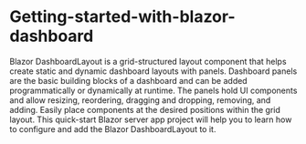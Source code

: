 # Getting-started-with-blazor-dashboard
Blazor DashboardLayout is a grid-structured layout component that helps create static and dynamic dashboard layouts with panels. Dashboard panels are the basic building blocks of a dashboard and can be added programmatically or dynamically at runtime. The panels hold UI components and allow resizing, reordering, dragging and dropping, removing, and adding. Easily place components at the desired positions within the grid layout. This quick-start Blazor server app project will help you to learn how to configure and add the Blazor DashboardLayout to it.
